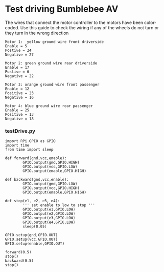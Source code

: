 <h1>Test driving Bumblebee AV</h1>

The wires that connect the motor controller to the motors have been color-coded.  Use this guide to check the wiring if any of the wheels do not turn or they turn in the wrong direction

```
Motor 1:  yellow ground wire front driverside
Enable = 5
Postive = 24
Negative = 27

Motor 2: green ground wire rear driverside
Enable = 17
Postive = 6
Negative = 22

Motor 3: orange ground wire front passenger
Enable = 12
Positive = 23
Negative = 16

Motor 4: blue ground wire rear passenger
Enable = 25
Positive = 13
Negative = 18
```


<h3>testDrive.py</h3>

```
import RPi.GPIO as GPIO
import time
from time import sleep

def forward(gnd,vcc,enable):
        GPIO.output(gnd,GPIO.HIGH)
        GPIO.output(vcc,GPIO.LOW)
        GPIO.output(enable,GPIO.HIGH)

def backward(gnd,vcc,enable):
        GPIO.output(gnd,GPIO.LOW)
        GPIO.output(vcc,GPIO.HIGH)
        GPIO.output(enable,GPIO.HIGH)

def stop(e1, e2, e3, e4):
        ''' set enable to low to stop '''
        GPIO.output(e1,GPIO.LOW)
        GPIO.output(e2,GPIO.LOW)
        GPIO.output(e3,GPIO.LOW)
        GPIO.output(e4,GPIO.LOW)
        sleep(0.05)

GPIO.setup(gnd,GPIO.OUT)
GPIO.setup(vcc,GPIO.OUT)
GPIO.setup(enable,GPIO.OUT)

forward(0.5)
stop()
backward(0.5)
stop()
```
